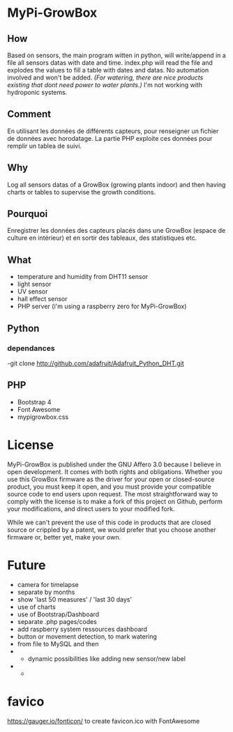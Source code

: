 # MyPi-GrowBox

## How
Based on sensors, the main program witten in python, will write/append in a file all sensors datas with date and time.
index.php will read the file and explodes the values to fill a table with dates and datas.
No automation involved and won't be added.
<i>(For watering, there are nice products existing that dont need power to water plants.)</i>
I'm not working with hydroponic systems.

## Comment
En utilisant les données de différents capteurs, pour renseigner un fichier de données avec horodatage.
La partie PHP exploite ces données pour remplir un tablea de suivi.


## Why
Log all sensors datas of a GrowBox (growing plants indoor) and then having charts or tables to supervise the growth conditions.

## Pourquoi
Enregistrer les données des capteurs placés dans une GrowBox (espace de culture en intérieur) et en sortir des tableaux, des statistiques etc.

## What
- temperature and humidity from DHT11 sensor
- light sensor
- UV sensor
- hall effect sensor
- PHP server (i'm using a raspberry zero for MyPi-GrowBox)

## Python
### dependances
-git clone http://github.com/adafruit/Adafruit_Python_DHT.git

## PHP
- Bootstrap 4
- Font Awesome
- mypigrowbox.css

# License
MyPi-GrowBox is published under the GNU Affero 3.0 because I believe in open development. It comes with both rights and obligations. Whether you use this GrowBox firmware as the driver for your open or closed-source product, you must keep it open, and you must provide your compatible source code to end users upon request. The most straightforward way to comply with the license is to make a fork of this project on Github, perform your modifications, and direct users to your modified fork.

While we can't prevent the use of this code in products that are closed source or crippled by a patent, we would prefer that you choose another firmware or, better yet, make your own.

# Future
- camera for timelapse
- separate by months
- show 'last 50 measures' / 'last 30 days'
- use of charts
- use of Bootstrap/Dashboard
- separate .php pages/codes
- add raspberry system ressources dashboard
- button or movement detection, to mark watering
- from file to MySQL and then
- - dynamic possibilities like adding new sensor/new label
- - 

# favico
https://gauger.io/fonticon/ to create favicon.ico with FontAwesome
